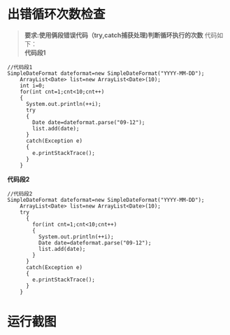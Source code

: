 出错循环次数检查
==================================

> **要求:使用俩段错误代码（try,catch捕获处理)判断循环执行的次数**
代码如下：<br>
**代码段1**

    //代码段1
    SimpleDateFormat dateformat=new SimpleDateFormat("YYYY-MM-DD");
        ArrayList<Date> list=new ArrayList<Date>(10);
        int i=0;
        for(int cnt=1;cnt<10;cnt++)
        {
          System.out.println(++i);
          try
          {
            Date date=dateformat.parse("09-12");
            list.add(date);		
          }
          catch(Exception e)
          {
            e.printStackTrace();
          }
        }

**代码段2**

    //代码段2
    SimpleDateFormat dateformat=new SimpleDateFormat("YYYY-MM-DD");
        ArrayList<Date> list=new ArrayList<Date>(10);
        try
          {
            for(int cnt=1;cnt<10;cnt++)
            {
              System.out.println(++i);
              Date date=dateformat.parse("09-12");
              list.add(date);		
            }
          }
          catch(Exception e)
          {
            e.printStackTrace();
          }
        }
        
# 运行截图
